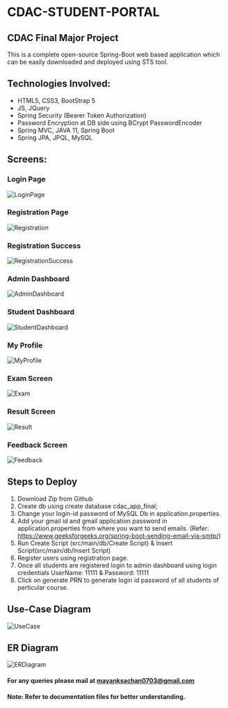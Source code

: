 # CDAC-STUDENT-PORTAL
## CDAC Final Major Project <br />

This is a complete open-source Spring-Boot web based application which can be easily downloaded and deployed using STS tool. 

## Technologies Involved: <br />
* HTML5, CSS3, BootStrap 5
* JS, JQuery
* Spring Security (Bearer Token Authorization)
* Password Encryption at DB side using BCrypt PasswordEncoder
* Spring MVC, JAVA 11, Spring Boot
* Spring JPA, JPQL, MySQL

## Screens:
### Login Page
![LoginPage](https://github.com/CDAC-PGDAC-2203/CDAC-FINAL-PROJECT/blob/main/Documentation/screenshots/login.jpeg)

### Registration Page
![Registration](https://github.com/CDAC-PGDAC-2203/CDAC-FINAL-PROJECT/blob/main/Documentation/screenshots/registration1.jpeg)

### Registration Success
![RegistrationSuccess](https://github.com/CDAC-PGDAC-2203/CDAC-FINAL-PROJECT/blob/main/Documentation/screenshots/success.png)

### Admin Dashboard
![AdminDashboard](https://github.com/CDAC-PGDAC-2203/CDAC-FINAL-PROJECT/blob/main/Documentation/screenshots/adminDashboard1.png)

### Student Dashboard
![StudentDashboard](https://github.com/CDAC-PGDAC-2203/CDAC-FINAL-PROJECT/blob/main/Documentation/screenshots/dashboardStudent1.png)

### My Profile
![MyProfile](https://github.com/hardikagarwal1703/CDAC-FINAL-PROJECT/blob/main/Documentation/screenshots/Screenshot%20(1).png)

### Exam Screen
![Exam](https://github.com/CDAC-PGDAC-2203/CDAC-FINAL-PROJECT/blob/main/Documentation/screenshots/Exampage.png)

### Result Screen
![Result](https://github.com/CDAC-PGDAC-2203/CDAC-FINAL-PROJECT/blob/main/Documentation/screenshots/ResultPage.png)

### Feedback Screen
![Feedback](https://github.com/CDAC-PGDAC-2203/CDAC-FINAL-PROJECT/blob/main/Documentation/screenshots/feedback.png)

## Steps to Deploy
1. Download Zip from Github
2. Create db using create database cdac_app_final;
3. Change your login-id password of MySQL Db in application.properties.
4. Add your gmail id and gmail application password in application.properties from where you want to send emails. (Refer: https://www.geeksforgeeks.org/spring-boot-sending-email-via-smtp/)
5. Run Create Script (src/main/db/Create Script) & Insert Script(src/main/db/Insert Script)
6. Register users using registration page.
7. Once all students are registered login to admin dashboard using login credentials UserName: 11111 & Password: 11111
8. Click on generate PRN to generate login id password of all students of perticular course.


## Use-Case Diagram
![UseCase](https://github.com/hardikagarwal1703/CDAC-FINAL-PROJECT/blob/main/Documentation/UseCaseDiagram.jpg)

## ER Diagram
![ERDiagram](https://github.com/hardikagarwal1703/CDAC-FINAL-PROJECT/blob/main/ER%20Diagram.jpg)


#### For any queries please mail at mayanksachan0703@gmail.com
#### Note: Refer to documentation files for better understanding.
